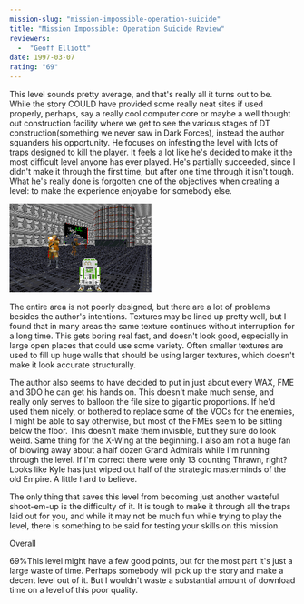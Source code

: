 ```yaml
---
mission-slug: "mission-impossible-operation-suicide"
title: "Mission Impossible: Operation Suicide Review"
reviewers: 
  -  "Geoff Elliott"
date: 1997-03-07
rating: "69"
---
```


This level sounds pretty average, and that's really all it turns out to be. While the story COULD have provided some really neat sites if used properly, perhaps, say a really cool computer core or maybe a well thought out construction facility where we get to see the various stages of DT construction(something we never saw in Dark Forces), instead the author squanders his opportunity. He focuses on infesting the level with lots of traps designed to kill the player. It feels a lot like he's decided to make it the most difficult level anyone has ever played. He's partially succeeded, since I didn't make it through the first time, but after one time through it isn't tough. What he's really done is forgotten one of the objectives when creating a level: to make the experience enjoyable for somebody else.

![Mission Impossible screenshot](./misimp10.png "Poor texture decisions and the addition of dozens of new files weigh this level down.")

The entire area is not poorly designed, but there are a lot of problems besides the author's intentions. Textures may be lined up pretty well, but I found that in many areas the same texture continues without interruption for a long time. This gets boring real fast, and doesn't look good, especially in large open places that could use some variety. Often smaller textures are used to fill up huge walls that should be using larger textures, which doesn't make it look accurate structurally.

The author also seems to have decided to put in just about every WAX, FME and 3DO he can get his hands on. This doesn't make much sense, and really only serves to balloon the file size to gigantic proportions. If he'd used them nicely, or bothered to replace some of the VOCs for the enemies, I might be able to say otherwise, but most of the FMEs seem to be sitting below the floor. This doesn't make them invisible, but they sure do look weird. Same thing for the X-Wing at the beginning. I also am not a huge fan of blowing away about a half dozen Grand Admirals while I'm running through the level. If I'm correct there were only 13 counting Thrawn, right? Looks like Kyle has just wiped out half of the strategic masterminds of the old Empire. A little hard to believe.

The only thing that saves this level from becoming just another wasteful shoot-em-up is the difficulty of it. It is tough to make it through all the traps laid out for you, and while it may not be much fun while trying to play the level, there is something to be said for testing your skills on this mission.


Overall

69%This level might have a few good points, but for the most part it's just a large waste of time. Perhaps somebody will pick up the story and make a decent level out of it. But I wouldn't waste a substantial amount of download time on a level of this poor quality.
